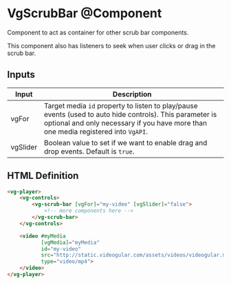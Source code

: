 # VgScrubBar @Component

Component to act as container for other scrub bar components.

This component also has listeners to seek when user clicks or drag in the scrub bar.

## Inputs

| Input | Description |
|--- |--- |
| vgFor | Target media `id` property to listen to play/pause events (used to auto hide controls). This parameter is optional and only necessary if you have more than one media registered into `VgAPI`. |
| vgSlider | Boolean value to set if we want to enable drag and drop events. Default is `true`. |

## HTML Definition

```html
<vg-player>
    <vg-controls>
        <vg-scrub-bar [vgFor]="my-video" [vgSlider]="false">
            <!-- more components here -->
        </vg-scrub-bar>
    </vg-controls>

    <video #myMedia
           [vgMedia]="myMedia"
           id="my-video"
           src="http://static.videogular.com/assets/videos/videogular.mp4"
           type="video/mp4">
    </video>
</vg-player>
```
